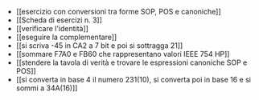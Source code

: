 - [[esercizio con conversioni tra forme SOP, POS e canoniche]]
- [[Scheda di esercizi n. 3]]
- [[verificare l'identità]]
- [[eseguire la complementare]]
- [[si scriva -45 in CA2 a 7 bit e poi si sottragga 21]]
- [[sommare F7A0 e FB60 che rappresentano valori IEEE 754 HP]]
- [[stendere la tavola di verità e trovare le espressioni canoniche SOP e POS]]
- [[si converta in base 4 il numero 231(10), si converta poi in base 16 e si sommi a 34A(16)]]